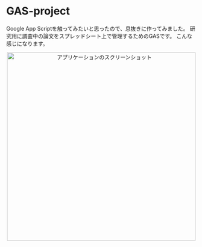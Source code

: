 # GAS-project

Google App Scriptを触ってみたいと思ったので、息抜きに作ってみました。
研究用に調査中の論文をスプレッドシート上で管理するためのGASです。
こんな感じになります。

<p align="center">
  <img src="images/screenshot.png" width="500" alt="アプリケーションのスクリーンショット">
</p>

